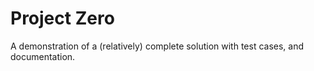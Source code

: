 # Project Zero

A demonstration of a (relatively) complete
solution with test cases, and documentation.